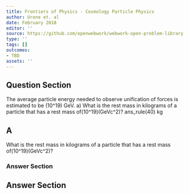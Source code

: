 ```yaml
---
title: Frontiers of Physics - Cosmology Particle Physics
author: Urone et. al
date: February 2018
editor: ''
source: https://github.com/openwebwork/webwork-open-problem-library
type: ''
tags: []
outcomes:
- TBD
assets: ''
---
```


## Question Section 

The average particle energy needed to observe unification of forces is estimated to be
(10^19) GeV. 
a) What is the rest mass in kilograms of a particle that has a rest mass of(10^19)(GeVc^2)? 
ans_rule(40) kg
## A
What is the rest mass in kilograms of a particle that has a rest mass of(10^19)(GeVc^2)? 
### Answer Section


## Answer Section

